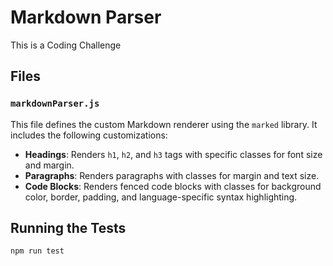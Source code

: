 # Markdown Parser

This is a Coding Challenge

## Files

### `markdownParser.js`
This file defines the custom Markdown renderer using the `marked` library. It includes the following customizations:
- **Headings**: Renders `h1`, `h2`, and `h3` tags with specific classes for font size and margin.
- **Paragraphs**: Renders paragraphs with classes for margin and text size.
- **Code Blocks**: Renders fenced code blocks with classes for background color, border, padding, and language-specific syntax highlighting.

## Running the Tests

```bash
npm run test
```
